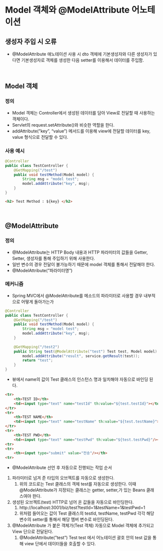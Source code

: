 # Model 객체와 @ModelAttribute 어노테이션

## 생성자 주입 시 오류

- @ModelAttribute 애노테이션 사용 시 dto 객체에 기본생성자와 다른 생성자가 있다면 기본생성자로 객체를 생성한 다음 setter를 이용해서 데이터를 주입함.

<br>

## Model 객체

### 정의

- Model 객체는 Controller에서 생성된 데이터를 담아 View로 전달할 때 사용하는 객체이다.
- Servlet의 request.setAttribute()와 비슷한 역할을 한다.
- addAttribute(”key”, “value”) 메서드를 이용해 view에 전달할 데이터를 key, value 형식으로 전달할 수 있다.

### 사용 예시

```java
@Controller
public class TestController {
	@GetMapping("/test")
	public void testMethod(Model model) {
		String msg = "model test";
		model.addAttribute("key", msg);
	}
}
```

```html
<h2> Test Method : ${key} </h2>
```

<br>

## @ModelAttribute

### 정의

- @ModelAttribute는 HTTP Body 내용과 HTTP 파라미터의 값들을 Getter, Setter, 생성자를 통해 주입하기 위해 사용한다.
- 일반 변수의 경우 전달이 불가능하기 때문에 model 객체를 통해서 전달해야 한다.
- @ModelAttribute(”파라미터명”)

### 메커니즘

- Spring MVC에서 @ModelAttribute를 메소드의 파라미터로 사용할 경우 내부적으로 어떻게 돌아가는가

```java
@Controller
public class TestController {
	@GetMapping("/test")
	public void testMethod(Model model) {
		String msg = "model test";
		model.addAttribute("key", msg);
	}
	
	@GetMapping("/test2")
	public String test(@ModelAttribute("test") Test test, Model model) {
		model.addAttribute("result", service.getResult(test));
		return "test";
	}
}
```

- 뷰에서 name의 값이 Test 클래스의 인스턴스 명과 일치해야 자동으로 바인딩 된다.

```html
<tr>
	<th>TEST ID</th>
	<td><input type="text" name="testId" th:value="${test.testId}"></td>
</tr>
<tr>
	<th>TEST NAME</th>
	<td><input type="text" name="testName" th:value="${test.testName}"><td>
</tr>
<tr>
	<th>TEST PWD</th>
	<td><input type="text" name="testPwd" th:value="${test.testPwd}"/><td>
<tr>
<tr>
	<th><input type="submit" value="전송"/></th>
<tr>
```

- @ModelAttribute 선언 후 자동으로 진행되는 작업 순서
1. 파라미터로 넘겨 준 타입의 오브젝트를 자동으로 생성한다.
    1. 위의 코드로는 Test 클래스의 객체 test를 자동으로 생성한다. 이때 @ModelAttribute가 지정되는 클래스는 getter, setter,가 있는 Beans 클래스여야 한다.
2. 생성된 오브젝트(test) HTTP로 넘어 온 값들을 자동으로 바인딩한다.
    1. http://localhost:3001/biz/test?testId=1&testName=1&testPwd=1
    2. 위처럼 들어오는 값이 Test 클래스의 testId, testName, testPwd 각각 해당 변수의 setter를 통해서 해당 멤버 변수로 바인딩된다.
3. @ModelAttribute 가 붙은 객체가(Test 객체) 자동으로 Model 객체에 추가되고 View 단으로 전달된다.
    1. @ModelAttribute(”test”) Test test 에서 어노테이션 괄호 안의 test 값을 통해 view 단에서 데이터들을 호출할 수 있다.